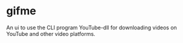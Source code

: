 # gifme
An ui to use the CLI program YouTube-dll for downloading videos on YouTube and other video platforms.
